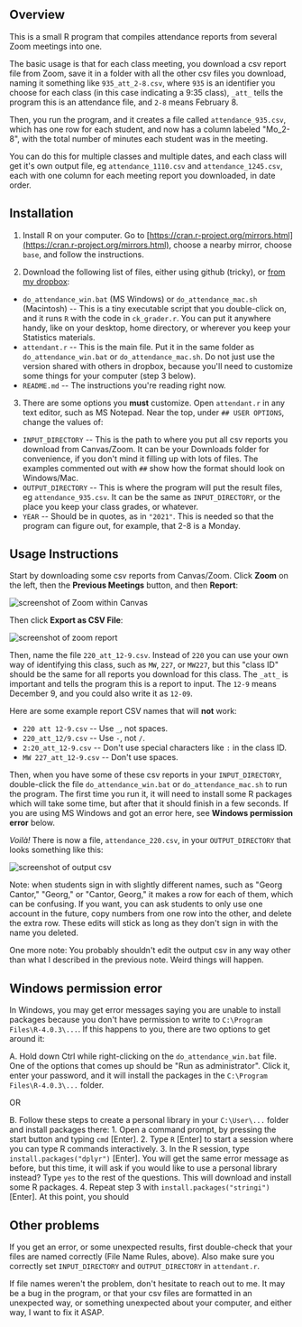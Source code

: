 ## Overview

This is a small R program that compiles attendance reports from several Zoom meetings into one.

The basic usage is that for each class meeting, you download a csv report file from Zoom, save it in a folder with all the other csv files you download, naming it something like `935_att_2-8.csv`, where `935` is an identifier you choose for each class (in this case indicating a 9:35 class), `_att_` tells the program this is an attendance file, and `2-8` means February 8.

Then, you run the program, and it creates a file called `attendance_935.csv`, which has one row for each student, and now has a column labeled "Mo_2-8", with the total number of minutes each student was in the meeting.

You can do this for multiple classes and multiple dates, and each class will get it's own output file, eg `attendance_1110.csv` and `attendance_1245.csv`, each with one column for each meeting report you downloaded, in date order.

## Installation

1. Install R on your computer. Go to [https://cran.r-project.org/mirrors.html](https://cran.r-project.org/mirrors.html), choose a nearby mirror, choose `base`, and follow the instructions.

2. Download the following list of files, either using github (tricky), or [from my dropbox](https://www.dropbox.com/sh/51v1t5fhvgk0h8u/AABWwMBwk_S7Zg9RBO9OoPzga?dl=0):

- `do_attendance_win.bat` (MS Windows) or `do_attendance_mac.sh` (Macintosh) -- This is a tiny executable script that you double-click on, and it runs `R` with the code in `ck_grader.r`. You can put it anywhere handy, like on your desktop, home directory, or wherever you keep your Statistics materials. 
- `attendant.r` -- This is the main file. Put it in the same folder as `do_attendance_win.bat` or `do_attendance_mac.sh`. Do not just use the version shared with others in dropbox, because you'll need to customize some things for your computer (step 3 below).
- `README.md` -- The instructions you're reading right now.

3. There are some options you **must** customize. Open `attendant.r` in any text editor, such as MS Notepad. Near the top, under `## USER OPTIONS`, change the values of:

- `INPUT_DIRECTORY` -- This is the path to where you put all csv reports you download from Canvas/Zoom. It can be your Downloads folder for convenience, if you don't mind it filling up with lots of files. The examples commented out with `##` show how the format should look on Windows/Mac.
- `OUTPUT_DIRECTORY` -- This is where the program will put the result files, eg `attendance_935.csv`. It can be the same as `INPUT_DIRECTORY`, or the place you keep your class grades, or whatever.
- `YEAR` -- Should be in quotes, as in `"2021"`. This is needed so that the program can figure out, for example, that 2-8 is a Monday.

## Usage Instructions

Start by downloading some csv reports from Canvas/Zoom. Click **Zoom** on the left, then the **Previous Meetings** button, and then **Report**:

![screenshot of Zoom within Canvas](https://i.imgur.com/3nSTILc.png)

Then click **Export as CSV File**:

![screenshot of zoom report](https://i.imgur.com/IJZcHlO.png)

Then, name the file `220_att_12-9.csv`. Instead of `220` you can use your own way of identifying this class, such as `MW`, `227`, or `MW227`, but this "class ID" should be the same for all reports you download for this class. The `_att_` is important and tells the program this is a report to input. The `12-9` means December 9, and you could also write it as `12-09`.

Here are some example report CSV names that will **not** work:

- `220 att 12-9.csv` -- Use `_`, not spaces.
- `220_att_12/9.csv` -- Use `-`, not `/`.
- `2:20_att_12-9.csv` -- Don't use special characters like `:` in the class ID.
- `MW 227_att_12-9.csv` -- Don't use spaces.

Then, when you have some of these csv reports in your `INPUT_DIRECTORY`, double-click the file `do_attendance_win.bat` or `do_attendance_mac.sh` to run the program. The first time you run it, it will need to install some R packages which will take some time, but after that it should finish in a few seconds. If you are using MS Windows and got an error here, see **Windows permission error** below.

*Voilà!* There is now a file, `attendance_220.csv`, in your `OUTPUT_DIRECTORY` that looks something like this:

![screenshot of output csv](https://i.imgur.com/06LS4ib.png)

Note: when students sign in with slightly different names, such as "Georg Cantor," "Georg," or "Cantor, Georg," it makes a row for each of them, which can be confusing. If you want, you can ask students to only use one account in the future, copy numbers from one row into the other, and delete the extra row. These edits will stick as long as they don't sign in with the name you deleted.

One more note: You probably shouldn't edit the output csv in any way other than what I described in the previous note. Weird things will happen.

## Windows permission error

In Windows, you may get error messages saying you are unable to install packages because you don't have permission to write to `C:\Program Files\R-4.0.3\...`. If this happens to you, there are two options to get around it:

A. Hold down Ctrl while right-clicking on the `do_attendance_win.bat` file. One of the options that comes up should be "Run as administrator". Click it, enter your password, and it will install the packages in the `C:\Program Files\R-4.0.3\...` folder.

OR

B. Follow these steps to create a personal library in your `C:\User\...` folder and install packages there:
    1. Open a command prompt, by pressing the start button and typing `cmd` [Enter].
    2. Type `R` [Enter] to start a session where you can type R commands interactively.
    3. In the R session, type `install.packages("dplyr")` [Enter]. You will get the same error message as before, but this time, it will ask if you would like to use a personal library instead? Type `yes` to the rest of the questions. This will download and install some R packages.
    4. Repeat step 3 with `install.packages("stringi")` [Enter]. At this point, you should

## Other problems

If you get an error, or some unexpected results, first double-check that your files are named correctly (File Name Rules, above). Also make sure you correctly set `INPUT_DIRECTORY` and `OUTPUT_DIRECTORY` in `attendant.r`.

If file names weren't the problem, don't hesitate to reach out to me. It may be a bug in the program, or that your csv files are formatted in an unexpected way, or something unexpected about your computer, and either way, I want to fix it ASAP.